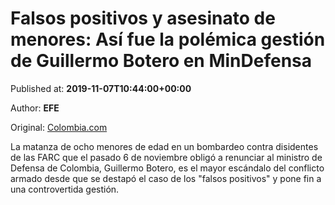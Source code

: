 
# Falsos positivos y asesinato de menores: Así fue la polémica gestión de Guillermo Botero en MinDefensa

Published at: **2019-11-07T10:44:00+00:00**

Author: **EFE**

Original: [Colombia.com](https://www.colombia.com/actualidad/nacionales/gestion-guillermo-botero-ministro-defensa-246756)

La matanza de ocho menores de edad en un bombardeo contra disidentes de las FARC que el pasado 6 de noviembre obligó a renunciar al ministro de Defensa de Colombia, Guillermo Botero, es el mayor escándalo del conflicto armado desde que se destapó el caso de los "falsos positivos" y pone fin a una controvertida gestión.
